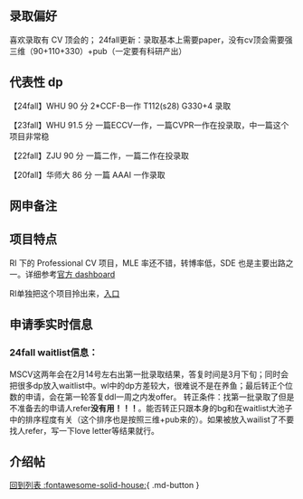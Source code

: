 ## 录取偏好

喜欢录取有 CV 顶会的；
24fall更新：录取基本上需要paper，没有cv顶会需要强三维（90+110+330）+pub（一定要有科研产出）

## 代表性 dp
【24fall】WHU 90 分 2*CCF-B一作 T112(s28) G330+4 录取

【23fall】WHU 91.5 分 一篇ECCV一作，一篇CVPR一作在投录取，中一篇这个项目非常稳

【22fall】ZJU 90 分 一篇二作，一篇二作在投录取

【20fall】华师大 86 分 一篇 AAAI 一作录取

## 网申备注

## 项目特点

RI 下的 Professional CV 项目，MLE 率还不错，转博率低，SDE 也是主要出路之一。详细参考[官方 dashboard](https://www.cmu.edu/career/outcomes/post-grad-dashboard.html)

RI单独把这个项目拎出来，[入口](https://admissions.scs.cmu.edu/account/login?r=https%3a%2f%2fadmissions.scs.cmu.edu%2fapply%2ffrm%3f857f530c-fb7d-4f58-8ed4-8ef6c01b0d4b)

## 申请季实时信息
### 24fall waitlist信息：
MSCV这两年会在2月14号左右出第一批录取结果，答复时间是3月下旬；同时会把很多dp放入waitlist中。wl中的dp方差较大，很难说不是在养鱼；最后转正个位数的申请，会在第一轮答复ddl一周之内发offer。
转正条件：找第一批录取了但是不准备去的申请人refer**没有用！！！**。能否转正只跟本身的bg和在waitlist大池子中的排序程度有关（这个排序也是按照三维+pub来的）。如果被放入wailist了不要找人refer，写一下love letter等结果就行。

## 介绍帖

[回到列表 :fontawesome-solid-house:](grade.md){ .md-button }
